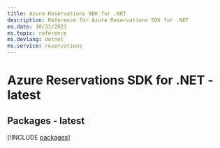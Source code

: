 ```yaml
---
title: Azure Reservations SDK for .NET
description: Reference for Azure Reservations SDK for .NET
ms.date: 10/31/2023
ms.topic: reference
ms.devlang: dotnet
ms.service: reservations
---
```

# Azure Reservations SDK for .NET - latest
## Packages - latest
[!INCLUDE [packages](reservations-index.md)]